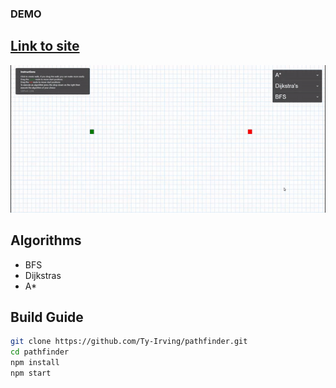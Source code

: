 ### DEMO
## [Link to site](https://ty-irving.com/pathfinder)
![](https://github.com/Ty-Irving/pathfinder/blob/main/pathfinder.gif)

## Algorithms
  - BFS
  - Dijkstras
  - A*
 
## Build Guide
```bash
git clone https://github.com/Ty-Irving/pathfinder.git
cd pathfinder
npm install
npm start
```
